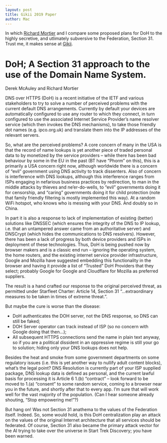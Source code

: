 ```yaml
---
layout: post
title: Gikii 2019 Paper
author: Mac
---
```


In which [Richard Mortier](https://mort.io) and I compare some proposed plans for DoH to the highly secretive,
and utlimately subversive to the Federation, Section 31. Trust me, it makes sense at [Gikii](http://www.gikii.org/).

# DoH; A Section 31 approach to the use of the Domain Name System.

Derek McAuley and Richard Mortier

DNS  over HTTPS (DoH) is a recent initiative of the IETF and various stakeholders to try to solve a number of perceived problems  with the current default DNS arrangements. Currently by default your devices are automatically configured to use any router to which they connect, in turn configured to use the associated Internet Service Provider’s name resolver service (which then invokes the DNS mechanisms), to take those friendly dot names (e.g. ipco.org.uk) and translate them into the IP addresses of the relevant servers. 

So, what are the perceived problems? A core concern of many in the USA is that the record of name lookups is yet another piece of traded personal data to by monetized by the service providers – while there has been bad behaviour by some in the EU in the past (BT have “Phorm” on this), this is a primarily a USA concern right now,  although worldwide there is a concern of “evil” government using DNS activity to track dissenters. Also of concern is interference with DNS lookups, although this interference ranges from ISPs engaging in nefarious business practices by redirection, to man in the middle attacks by  thieves and ne’er-do-wells, to “evil” governments doing it for censorship, and “caring” governments doing it for child protection (note that family friendly filtering is mostly implemented this way). At a random WiFi hotspot, who knows who is messing with your DNS. And doubly so in China.

In part it is also a response to lack of implementation of existing (better) solutions like DNSSEC (which ensures the integrity of the DNS to IP lookup, i.e. that an untampered answer came from an authoritative server) and DNSCrypt (which hides the communications to DNS resolvers). However, there has been a lack of progress by both device providers and ISPs in deployment of these technologies. Thus, DoH is being pushed now by browser makers and is a classic end run – ignoring the operating system, the home routers, and the existing internet service provider infrastructure, Google and Mozilla have suggested embedding this functionality in the browser and having it provide a list of “Trusted” DoH Providers that they select; probably Google for Google and Cloudflare for Mozilla as preferred suppliers.

The result is a hand crafted our response to the original perceived threat, as permitted under Starfleet Charter: Article 14, Section 31 “…extraordinary measures to be taken in times of extreme threat.”.

But maybe the cure is worse than the disease:
* DoH authenticates the DOH server, not the DNS response, so DNS can still be faked;
*	DOH Server operator can track instead of ISP (so no concern with Google doing that then…);
*	All subsequent HTTPS connections send the name in plain text anyway, so if you are a political dissident in an oppressive regime   is still your go to solution; hiding only your DNS lookups does not help.

Besides the heat and smoke from some government departments on some regulatory issues (i.e. this is yet another way to nullify adult content blocks), what’s the legal point? DNS Resolution is currently part of your ISP supplied package, DNS lookup data is defined as personal, and the current lawful basis for processing it is Article 6 1.(b) “contract” – look forward to be moved to 1.(a) “consent” to some random service, coming to a browser near you in the future, and shortly after that to every app. I’m sure that will work well for the vast majority of the population. (Can I hear someone already shouting, “Stop empowering me!”?) 

But hang on! Was not Section 31 anathema to the values of the Federation itself. Indeed. So, some would hold, is this DoH centralization play an attack on the values of the original Internet architecture that all services should be federated. Of course, Section 31 also became the primary attack vector for the AI trying to take over the universe in Start Trek Discovery; you have been warned.

